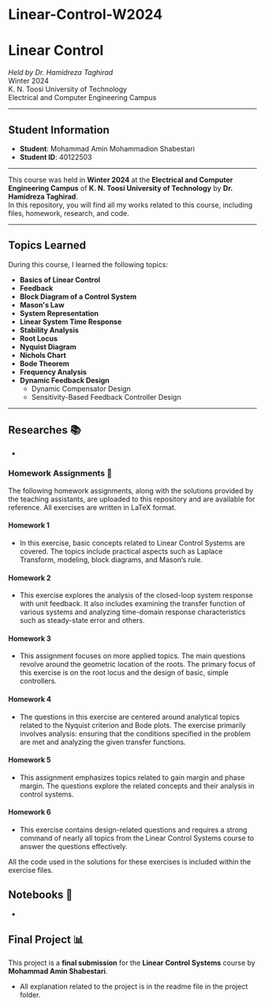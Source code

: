 
# Linear-Control-W2024
 
# Linear Control
*Held by Dr. Hamidreza Taghirad*  
Winter 2024  
K. N. Toosi University of Technology  
Electrical and Computer Engineering Campus

---

## Student Information

- **Student**: Mohammad Amin Mohammadion Shabestari
- **Student ID**: 40122503

---

This course was held in **Winter 2024** at the **Electrical and Computer Engineering Campus** of **K. N. Toosi University of Technology** by **Dr. Hamidreza Taghirad**.  
In this repository, you will find all my works related to this course, including files, homework, research, and code.  

---

## Topics Learned

During this course, I learned the following topics:

- **Basics of Linear Control**
- **Feedback**
- **Block Diagram of a Control System**
- **Mason's Law**
- **System Representation**
- **Linear System Time Response**
- **Stability Analysis**
- **Root Locus**
- **Nyquist Diagram**
- **Nichols Chart**
- **Bode Theorem**
- **Frequency Analysis**
- **Dynamic Feedback Design**
  - Dynamic Compensator Design
  - Sensitivity-Based Feedback Controller Design

---



## Researches 📚

- 

### Homework Assignments 📑

The following homework assignments, along with the solutions provided by the teaching assistants, are uploaded to this repository and are available for reference. All exercises are written in LaTeX format.

#### Homework 1
- In this exercise, basic concepts related to Linear Control Systems are covered. The topics include practical aspects such as Laplace Transform, modeling, block diagrams, and Mason’s rule.

#### Homework 2
- This exercise explores the analysis of the closed-loop system response with unit feedback. It also includes examining the transfer function of various systems and analyzing time-domain response characteristics such as steady-state error and others.

#### Homework 3
- This assignment focuses on more applied topics. The main questions revolve around the geometric location of the roots. The primary focus of this exercise is on the root locus and the design of basic, simple controllers.

#### Homework 4
- The questions in this exercise are centered around analytical topics related to the Nyquist criterion and Bode plots. The exercise primarily involves analysis: ensuring that the conditions specified in the problem are met and analyzing the given transfer functions.

#### Homework 5
- This assignment emphasizes topics related to gain margin and phase margin. The questions explore the related concepts and their analysis in control systems.

#### Homework 6
- This exercise contains design-related questions and requires a strong command of nearly all topics from the Linear Control Systems course to answer the questions effectively.

All the code used in the solutions for these exercises is included within the exercise files.

## Notebooks 📓

- 

## Final Project 📊

This project is a **final submission** for the **Linear Control Systems** course by **Mohammad Amin Shabestari**. 
- All explanation related to the project is in the readme file in the project folder.


